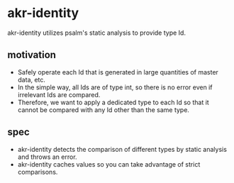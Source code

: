 # akr-identity

akr-identity utilizes psalm's static analysis to provide type Id.

## motivation

- Safely operate each Id that is generated in large quantities of master data, etc.
- In the simple way, all Ids are of type int, so there is no error even if irrelevant Ids are compared.
- Therefore, we want to apply a dedicated type to each Id so that it cannot be compared with any Id other than the same type.

## spec

- akr-identity detects the comparison of different types by static analysis and throws an error.
- akr-identity caches values so you can take advantage of strict comparisons.
